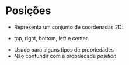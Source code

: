 # Posições

<position>

* Representa um conjunto de coordenadas 2D:
- tap, right, bottom, left e center

* Usado para alguns tipos de propriedades
* Não confundir com a propriedade *position*